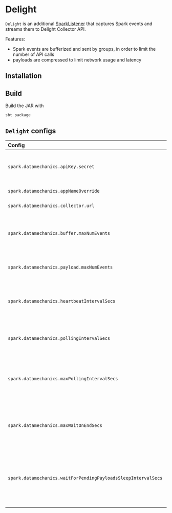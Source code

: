 # Delight

`Delight` is an additional [SparkListener](https://jaceklaskowski.gitbooks.io/mastering-apache-spark/spark-scheduler-SparkListener.html) that captures Spark events and streams them to Delight Collector API.

Features:

- Spark events are bufferized and sent by groups, in order to limit the number of API calls
- payloads are compressed to limit network usage and latency

## Installation


## Build

Build the JAR with

```
sbt package
```

## `Delight` configs
| Config | Default value | Explanation
| :- | :- | :-
| `spark.datamechanics.apiKey.secret` | (none) | An API key to authenticate yourself with Data Mechanics API. If the API key is missing, the listener will not stream events
| `spark.datamechanics.appNameOverride` | `spark.app.name` | The name of the app that will appear in Data Mechanics UI
| `spark.datamechanics.collector.url` | https://ui.datamechanics.co/collector/ | URL of Data Mechanics Collector API
| `spark.datamechanics.buffer.maxNumEvents` | 1000 | The number of Spark events to reach before triggering a call to Data Mechanics Collector API. Special events like job ends also trigger a call.
| `spark.datamechanics.payload.maxNumEvents` | 10000 | The maximum number of Spark events to be sent in one call to Data Mechanics Collector API.
| `spark.datamechanics.heartbeatIntervalSecs` | 10s | (Internal config) the interval at which the listener send an heartbeat requests to the API. It allow us to detect if the app was prematurely finished and start the processing ASAP
| `spark.datamechanics.pollingIntervalSecs` | 0.5s | (Internal config) the interval at which the object responsible for calling the API checks whether there are new payloads to be sent
| `spark.datamechanics.maxPollingIntervalSecs` | 60s | (Internal config) upon connection error, the polling interval increases exponentially until this value. It returns to its initial value once a call to the API passes through
| `spark.datamechanics.maxWaitOnEndSecs` | 10s | (Internal config) the time the Spark application waits for remaining payloads to be sent after the event `SparkListenerApplicationEnd`. Not applicable in the case of Databricks
| `spark.datamechanics.waitForPendingPayloadsSleepIntervalSecs` | 1s | (Internal config) the interval at which the object responsible for calling the API checks whether there are new remaining to be sent, after the event `SparkListenerApplicationEnd` is received. Not applicable in the case of Databricks
